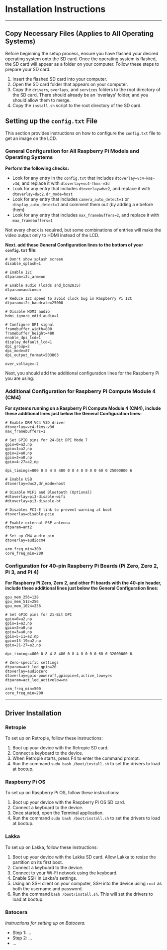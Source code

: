 # Installation Instructions

***

## Copy Necessary Files (Applies to All Operating Systems)

Before beginning the setup process, ensure you have flashed your desired operating system onto the SD card. Once the operating system is flashed, the SD card will appear as a folder on your computer. Follow these steps to prepare your SD card:

1. Insert the flashed SD card into your computer.
2. Open the SD card folder that appears on your computer.
3. Copy the `drivers`, `overlays`, and `services` folders to the root directory of the SD card. There should already be an 'overlays' folder, and you should allow them to merge.
4. Copy the `install.sh` script to the root directory of the SD card.

## Setting up the `config.txt` File

This section provides instructions on how to configure the `config.txt` file to get an image on the LCD.

### General Configuration for All Raspberry Pi Models and Operating Systems

**Perform the following checks:**
- Look for any entry in the `config.txt` that includes `dtoverlay=vc4-kms-v3d`, and replace it with `dtoverlay=vc4-fkms-v3d`
- Look for any entry that includes `dtoverlay=dwc2`, and replace it with `dtoverlay=dwc2,dr_mode=host`
- Look for any entry that includes `camera_auto_detect=1` or `display_auto_detect=1` and comment them out (by adding a `#` before them)
- Look for any entry that includes `max_framebuffers=2`, and replace it with `max_framebuffers=1`

Not every check is required, but some combinations of entries will make the video output only to HDMI instead of the LCD.

**Next. add these General Configuration lines to the bottom of your `config.txt` file:**

```
# Don't show splash screen
disable_splash=1

# Enable I2C
dtparam=i2c_arm=on

# Enable audio (loads snd_bcm2835)
dtparam=audio=on

# Reduce I2C speed to avoid clock bug in Raspberry Pi I2C
dtparam=i2c_baudrate=25000

# Disable HDMI audio
hdmi_ignore_edid_audio=1

# Configure DPI signal
framebuffer_width=800
framebuffer_height=480
enable_dpi_lcd=1
display_default_lcd=1
dpi_group=2
dpi_mode=87
dpi_output_format=503863

over_voltage=-2
```
Next, you should add the additional configuration lines for the Raspberry Pi you are using.

### Additional Configuration for Raspberry Pi Compute Module 4 (CM4)

**For systems running on a Raspberry Pi Compute Module 4 (CM4), include these additional lines just below the General Configuration lines:**

```
# Enable DRM VC4 V3D driver
dtoverlay=vc4-fkms-v3d
max_framebuffers=1

# Set GPIO pins for 24-Bit DPI Mode 7
gpio=0=a2,np
gpio=1=a2,np
gpio=2=a0,np
gpio=3=a0,np
gpio=4-27=a2,np

dpi_timings=800 0 8 4 8 480 0 8 4 8 0 0 0 60 0 25000000 6

# Enable USB
dtoverlay=dwc2,dr_mode=host

# Disable WiFi and Bluetooth (Optional)
#dtoverlay=pi3-disable-wifi
#dtoverlay=pi3-disable-bt

# Disables PCI-E link to prevent warning at boot
dtoverlay=disable-pcie

# Enable external PSP antenna
dtparam=ant2

# Set up CM4 audio pin
dtoverlay=audiocm4

arm_freq_min=300
core_freq_min=200
```

### Configuration for 40-pin Raspberry Pi Boards (Pi Zero, Zero 2, Pi 3, and Pi 4)

**For Raspberry Pi Zero, Zero 2, and other Pi boards with the 40-pin header, include these additional lines just below the General Configuration lines:**

```
gpu_mem_256=128
gpu_mem_512=256
gpu_mem_1024=256

# Set GPIO pins for 21-Bit DPI
gpio=0=a2,np
gpio=1=a2,np
gpio=2=a0,np
gpio=3=a0,np
gpio=5-11=a2,np
gpio=13-19=a2,np
gpio=21-27=a2,np

dpi_timings=800 0 8 4 8 480 0 8 4 8 0 0 0 60 0 32000000 6

# Zero-specific settings
dtparam=act_led_gpio=20
dtoverlay=audiozero
dtoverlay=gpio-poweroff,gpiopin=4,active_low=yes
dtparam=act_led_activelow=no

arm_freq_min=500
core_freq_min=200
```
***
## Driver Installation

### Retropie

To set up on Retropie, follow these instructions:

1. Boot up your device with the Retropie SD card.
2. Connect a keyboard to the device.
3. When Retropie starts, press F4 to enter the command prompt.
4. Run the command `sudo bash /boot/install.sh` to set the drivers to load at bootup.

### Raspberry Pi OS

To set up on Raspberry Pi OS, follow these instructions:

1. Boot up your device with the Raspberry Pi OS SD card.
2. Connect a keyboard to the device.
3. Once started, open the Terminal application.
4. Run the command `sudo bash /boot/install.sh` to set the drivers to load at bootup.

### Lakka

To set up on Lakka, follow these instructions:

1. Boot up your device with the Lakka SD card. Allow Lakka to resize the partition on its first boot.
2. Connect a keyboard to the device.
3. Connect to your Wi-Fi network using the keyboard.
4. Enable SSH in Lakka's settings.
5. Using an SSH client on your computer, SSH into the device using `root` as both the username and password.
6. Run the command `bash /boot/install.sh`. This will set the drivers to load at bootup.

### Batocera

*Instructions for setting up on Batocera.*

- Step 1: ...
- Step 2: ...
- ...
